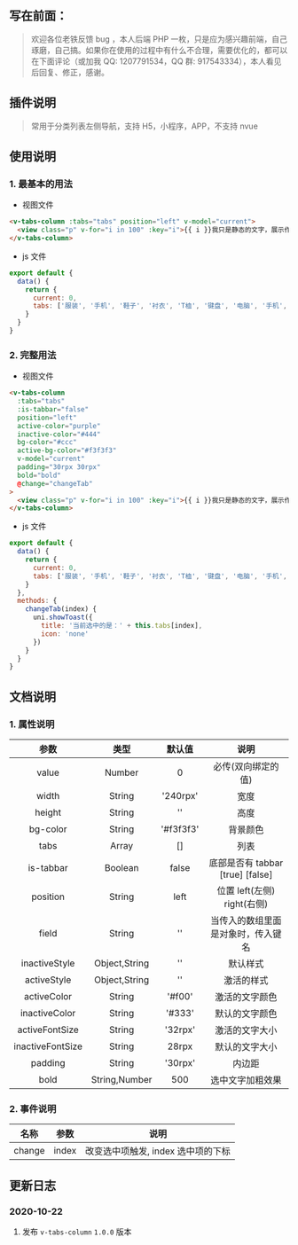 ## 写在前面：

> 欢迎各位老铁反馈 bug ，本人后端 PHP 一枚，只是应为感兴趣前端，自己琢磨，自己搞。如果你在使用的过程中有什么不合理，需要优化的，都可以在下面评论（或加我 QQ: 1207791534，QQ 群: 917543334），本人看见后回复、修正，感谢。

## 插件说明

> 常用于分类列表左侧导航，支持 H5，小程序，APP，不支持 nvue

## 使用说明

### 1. 最基本的用法

- 视图文件

```html
<v-tabs-column :tabs="tabs" position="left" v-model="current">
  <view class="p" v-for="i in 100" :key="i">{{ i }}我只是静态的文字，展示作用</view>
</v-tabs-column>
```

- js 文件

```js
export default {
  data() {
    return {
      current: 0,
      tabs: ['服装', '手机', '鞋子', '衬衣', 'T桖', '键盘', '电脑', '手机', '玩具', '电瓶车', '背包', '手表', '餐具']
    }
  }
}
```

### 2. 完整用法

- 视图文件

```html
<v-tabs-column
  :tabs="tabs"
  :is-tabbar="false"
  position="left"
  active-color="purple"
  inactive-color="#444"
  bg-color="#ccc"
  active-bg-color="#f3f3f3"
  v-model="current"
  padding="30rpx 30rpx"
  bold="bold"
  @change="changeTab"
>
  <view class="p" v-for="i in 100" :key="i">{{ i }}我只是静态的文字，展示作用</view>
</v-tabs-column>
```

- js 文件

```js
export default {
  data() {
    return {
      current: 0,
      tabs: ['服装', '手机', '鞋子', '衬衣', 'T桖', '键盘', '电脑', '手机', '玩具', '电瓶车', '背包', '手表', '餐具']
    }
  },
  methods: {
    changeTab(index) {
      uni.showToast({
        title: '当前选中的是：' + this.tabs[index],
        icon: 'none'
      })
    }
  }
}
```

## 文档说明

### 1. 属性说明

|       参数       |     类型      |  默认值   |                说明                |
| :--------------: | :-----------: | :-------: | :--------------------------------: |
|      value       |    Number     |     0     |         必传(双向绑定的值)         |
|      width       |    String     | '240rpx'  |                宽度                |
|      height      |    String     |    ''     |                高度                |
|     bg-color     |    String     | '#f3f3f3' |              背景颜色              |
|       tabs       |     Array     |    []     |                列表                |
|    is-tabbar     |    Boolean    |   false   |  底部是否有 tabbar [true] [false]  |
|     position     |    String     |   left    |    位置 left(左侧) right(右侧)     |
|      field       |    String     |    ''     | 当传入的数组里面是对象时，传入键名 |
|  inactiveStyle   | Object,String |    ''     |              默认样式              |
|   activeStyle    | Object,String |    ''     |             激活的样式             |
|   activeColor    |    String     |  '#f00'   |           激活的文字颜色           |
|  inactiveColor   |    String     |  '#333'   |           默认的文字颜色           |
|  activeFontSize  |    String     |  '32rpx'  |           激活的文字大小           |
| inactiveFontSize |    String     |   28rpx   |           默认的文字大小           |
|     padding      |    String     |  '30rpx'  |               内边距               |
|       bold       | String,Number |    500    |          选中文字加粗效果          |

### 2. 事件说明

|  名称  | 参数  |                说明                |
| :----: | :---: | :--------------------------------: |
| change | index | 改变选中项触发, index 选中项的下标 |

## 更新日志

### 2020-10-22

1. 发布 `v-tabs-column` `1.0.0` 版本
